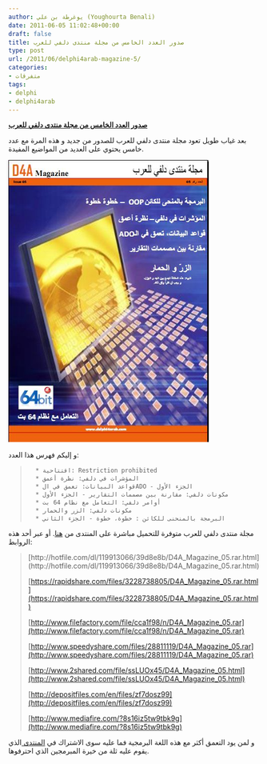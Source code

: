 ```yaml
---
author: يوغرطة بن علي (Youghourta Benali)
date: 2011-06-05 11:02:48+00:00
draft: false
title: صدور العدد الخامس من مجلة منتدى دلفي للعرب
type: post
url: /2011/06/delphi4arab-magazine-5/
categories:
- متفرقات
tags:
- delphi
- delphi4arab
---
```


[**صدور العدد الخامس من مجلة منتدى دلفي للعرب**](https://www.it-scoop.com/2011/06/delphi4arab-magazine-5/)


بعد غياب طويل تعود مجلة منتدى دلفي للعرب للصدور من جديد و هذه المرة مع عدد خامس يحتوي على العديد من المواضيع المفيدة.

[![](delphi4arab_magazine_051.jpg)
](https://www.it-scoop.com/2011/06/delphi4arab-magazine-5/)

و إليكم فهرس هذا العدد:


<blockquote>

> 
> 
	  * افتتاحية: Restriction prohibited
	  * المؤشرات في دلفي: نظرة أعمق
	  * قواعد البيانات: تعمق في الADO - الجزء الأول
	  * مكونات دلفي: مقارنة بين مصممات التقارير - الجزء الأول
	  * أوامر دلفي: التعامل مع نظام 64 بت
	  * مكونات دلفي: الزر والحمار
	  * البرمجة بالمنحنى للكائن : خطوة، خطوة - الجزء الثاني

</blockquote>


مجلة منتدى دلفي للعرب متوفرة للتحميل مباشرة على المنتدى من [هنا](http://www.delphi4arab.com/forum/showthread.php?t=5403). أو عبر أحد هذه الروابط:


<blockquote>[http://hotfile.com/dl/119913066/39d8e8b/D4A_Magazine_05.rar.html](http://hotfile.com/dl/119913066/39d8e8b/D4A_Magazine_05.rar.html)

[https://rapidshare.com/files/3228738805/D4A_Magazine_05.rar.html](https://rapidshare.com/files/3228738805/D4A_Magazine_05.rar.html)

[http://www.filefactory.com/file/cca1f98/n/D4A_Magazine_05.rar](http://www.filefactory.com/file/cca1f98/n/D4A_Magazine_05.rar)

[http://www.speedyshare.com/files/28811119/D4A_Magazine_05.rar](http://www.speedyshare.com/files/28811119/D4A_Magazine_05.rar)

[http://www.2shared.com/file/ssLUOx45/D4A_Magazine_05.html](http://www.2shared.com/file/ssLUOx45/D4A_Magazine_05.html)

[http://depositfiles.com/en/files/zf7dosz99](http://depositfiles.com/en/files/zf7dosz99)

[http://www.mediafire.com/?8s16iz5tw9tbk9g](http://www.mediafire.com/?8s16iz5tw9tbk9g)</blockquote>


و لمن يود التعمق أكثر مع هذه اللغة البرمجية فما عليه سوى الاشتراك في [المنتدى ](http://www.delphi4arab.com/) الذي يقوم عليه ثلة من خيرة المبرمجين الذي احترفوها.
